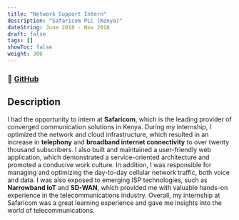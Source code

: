 ```yaml
---
title: "Network Support Intern"
description: "Safaricom PLC (Kenya)"
dateString: June 2018 - Nov 2018
draft: false
tags: []
showToc: false
weight: 306
--- 
```

### 🔗 [GitHub](https://github.com/)

## Description

I had the opportunity to intern at **Safaricom**, which is the leading provider of converged communication solutions in Kenya. During my internship, I optimized the network and cloud infrastructure, which resulted in an increase in **telephony** and **broadband internet connectivity** to over twenty thousand subscribers. I also built and maintained a user-friendly web application, which demonstrated a service-oriented architecture and promoted a conducive work culture. In addition, I was responsible for managing and optimizing the day-to-day cellular network traffic, both voice and data. I was also exposed to emerging ISP technologies, such as **Narrowband IoT** and **SD-WAN**, which provided me with valuable hands-on experience in the telecommunications industry. Overall, my internship at Safaricom was a great learning experience and gave me insights into the world of telecommunications.
